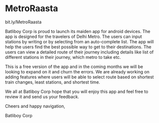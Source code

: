 MetroRaasta
===========

bit.ly/MetroRaasta


Batliboy Corp is proud to launch its maiden app for android devices. The app is designed for the travelers of Delhi Metro. The users can input stations by writing or by selecting from an auto-complete list. The app will help the users find the best possible way to get to their destinations. The users can view a detailed route of their journey including details like list of different stations in their journey, which metro to take etc.

This is a free version of the app and in the coming months we will be looking to expand on it and churn the errors. We are already working on adding features where users will be able to select route based on shortest train changes, least stations, and shortest time.

We all at Batliboy Corp hope that you will enjoy this app and feel free to review it and send us your feedback.

Cheers and happy navigation,

Batliboy Corp
